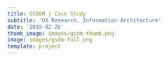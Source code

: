 ```yaml
---
title: GSD&M | Case Study
subtitle: 'UX Research, Information Architecture'
date: '2019-02-26'
thumb_image: images/gsdm-thumb.png
image: images/gsdm-full.png
template: project
---
```

